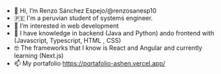 - 👋 Hi, I’m Renzo Sánchez Espejo/@renzosanesp10
- 🇵🇪 I'm a peruvian student of systems engineer.
- 👀 I’m interested in web development 
- 🌱 I have knowledge in backend (Java and Python) ando frontend with (Javascript, Typescript, HTML , CSS)
- 🤓 The frameworks that I know is React and Angular and currently learning (Next.js)
- 📫 My portafolio https://portafolio-ashen.vercel.app/


